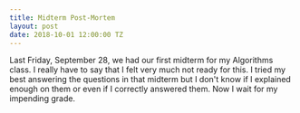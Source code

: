 ```yaml
---
title: Midterm Post-Mortem
layout: post
date: 2018-10-01 12:00:00 TZ
---
```


Last Friday, September 28, we had our first midterm for my Algorithms class. I really have to say that I felt very much not ready for this. I tried my best answering the questions in that midterm but I don't know if I explained enough on them or even if I correctly answered them. Now I wait for my impending grade.
